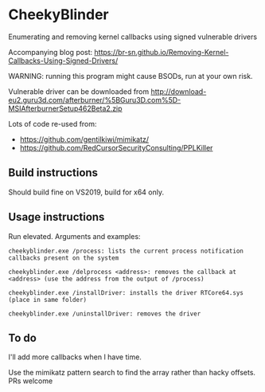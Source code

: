 # CheekyBlinder
Enumerating and removing kernel callbacks using signed vulnerable drivers

Accompanying blog post: https://br-sn.github.io/Removing-Kernel-Callbacks-Using-Signed-Drivers/

WARNING: running this program might cause BSODs, run at your own risk.

Vulnerable driver can be downloaded from http://download-eu2.guru3d.com/afterburner/%5BGuru3D.com%5D-MSIAfterburnerSetup462Beta2.zip


Lots of code re-used from:
- https://github.com/gentilkiwi/mimikatz/
- https://github.com/RedCursorSecurityConsulting/PPLKiller

## Build instructions

Should build fine on VS2019, build for x64 only.

## Usage instructions

Run elevated. 
Arguments and examples:
```
cheekyblinder.exe /process: lists the current process notification callbacks present on the system

cheekyblinder.exe /delprocess <address>: removes the callback at <address> (use the address from the output of /process)

cheekyblinder.exe /installDriver: installs the driver RTCore64.sys (place in same folder)

cheekyblinder.exe /uninstallDriver: removes the driver
```

## To do

I'll add more callbacks when I have time. 

Use the mimikatz pattern search to find the array rather than hacky offsets. PRs welcome


